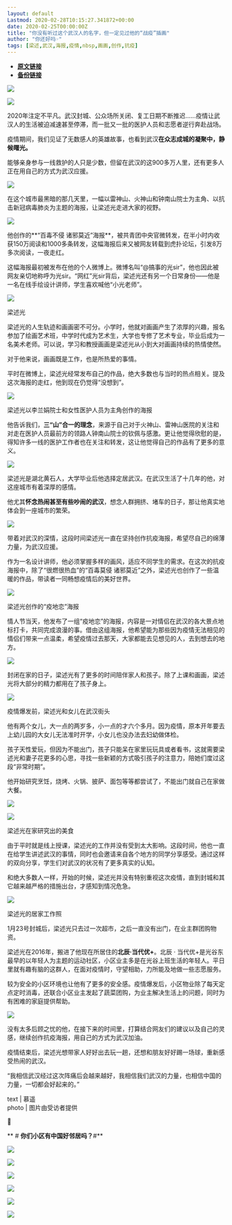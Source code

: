 ```yaml
---
layout: default
Lastmod: 2020-02-28T10:15:27.341872+00:00
date: 2020-02-25T00:00:00Z
title: "你没有听过这个武汉人的名字，但一定见过他的“战疫”插画"
author: "你还好吗☞"
tags: [梁述,武汉,海报,疫情,nbsp,画画,创作,抗疫]
---
```


* [**原文链接**](https://mp.weixin.qq.com/s/gbc3EqJwxDwmrezCsy9zWg)
* [**备份链接**](http://archive.ph/3Xu8P)


![](/images/post/f9b1b5299385b3d16ea67e36e3cefcff.jpg)

![](/images/post/a3fd5f4f9212fddd46ec6ce09c42a0c9.jpg)

2020年注定不平凡。武汉封城、公众场所关闭、复工日期不断推迟......疫情让武汉人的生活被迫减速甚至停滞，而一批又一批的医护人员和志愿者逆行奔赴战场。

疫情期间，我们见证了无数感人的英雄故事，也看到武汉**在众志成城的凝聚中，静候曙光。**

能够亲身参与一线救护的人只是少数，但留在武汉的这900多万人里，还有更多人正在用自己的方式为武汉应援。

![](/images/post/f4cd96a28ee192a9f354601c49ab3ee8.jpg)

在这个城市最黑暗的那几天里，一幅以雷神山、火神山和钟南山院士为主角、以抗击新冠病毒肺炎为主题的海报，让梁述光走进大家的视野。  

![](/images/post/910e52c6658e5372a103946c1323f6b2.jpg)

他创作的**“百毒不侵 诸邪莫近”海报**，被共青团中央官微转发，在半小时内收获150万阅读和1000多条转发，这幅海报后来又被网友转载到虎扑论坛，引发8万多次阅读，一夜走红。

这幅海报最初被发布在他的个人微博上。微博名叫“@搞事的光sir”，他也因此被网友亲切地称呼为光sir。“网红”光sir背后，梁述光还有另一个日常身份——他是一名在线手绘设计讲师，学生喜欢喊他“小光老师”。

![](/images/post/6449cee5cca4fab2877f5aa2f4c5a437.jpg)

梁述光

梁述光的人生轨迹和画画密不可分。小学时，他就对画画产生了浓厚的兴趣，报名参加了绘画艺术班，中学时代成为艺术生，大学也专修了艺术专业，毕业后成为一名美术老师。可以说，学习和教授画画是梁述光从小到大对画画持续的热情使然。

对于他来说，画画既是工作，也是所热爱的事情。

平时在微博上，梁述光经常发布自己的作品，绝大多数也与当时的热点相关。提及这次海报的走红，他到现在仍觉得“没想到”。

![](/images/post/5b87ba976cbbafb41b3bd8439ae525cd.jpg)

梁述光以李兰娟院士和女性医护人员为主角创作的海报

他告诉我们，**三“山”合一的理念**，来源于自己对于火神山、雷神山医院的关注和对走在医护人员最前方的领路人钟南山院士的钦佩与感激。更让他觉得欣慰的是，得知许多一线的医护工作者也在关注和转发，这让他觉得自己的作品有了更多的意义。

![](/images/post/c17cd69f46b4f01be5aec527a95b4048.jpg)

梁述光是湖北黄石人，大学毕业后他选择定居武汉。在武汉生活了十几年的他，对这座城市有着深厚的感情。

他尤其**怀念热闹甚至有些吵闹的武汉**，想念人群拥挤、堵车的日子，那让他真实地体会到一座城市的繁荣。

![](/images/post/29d9b80f667e0aad07bdc91039029fa6.jpg)

带着对武汉的深情，这段时间梁述光一直在坚持创作抗疫海报，希望尽自己的绵薄力量，为武汉应援。

作为一名设计讲师，他必须掌握多样的画风，适应不同学生的需求。在这次的抗疫海报中，除了“很燃很热血”的“百毒莫侵 诸邪莫近”之外，梁述光也创作了一些温暖的作品，带读者一同畅想疫情后的美好世界。

![](/images/post/f61987872c9e7200a11c8475b1ef09aa.jpg)

梁述光创作的“疫地恋”海报

情人节当天，他发布了一组“疫地恋”的海报，内容是一对情侣在武汉的各大景点地标打卡，共同完成浪漫的事。借由这组海报，他希望能为那些因为疫情无法相见的情侣们带来一点温柔，希望疫情过去那天，大家都能去见想见的人，去到想去的地方。

![](/images/post/41428586a2568e8fd8ed5115a158b3e0.jpg)

封闭在家的日子，梁述光有了更多的时间陪伴家人和孩子。除了上课和画画，梁述光将大部分的精力都用在了孩子身上。

![](/images/post/02d7434d0553d4e8afb36360f8ef4695.jpg)

疫情爆发前，梁述光和女儿在武汉街头

他有两个女儿，大一点的两岁多，小一点的才六个多月。因为疫情，原本开年要去上幼儿园的大女儿无法准时开学，小女儿也没办法去妇幼做体检。

孩子天性爱玩，但因为不能出门，孩子只能呆在家里玩玩具或者看书，这就需要梁述光和妻子花更多的心思，寻找一些新颖的方式吸引孩子的注意力，陪她们度过这段“非常时期”。

他开始研究烹饪，烧烤、火锅、披萨、面包等等都尝试了，不能出门就自己在家做大餐。

![](/images/post/7bc2406efb3d95cb9d41b92afbfae2b1.jpg)

![](/images/post/c2d01d0b3816ee669ab9a7062a5af31a.jpg)

梁述光在家研究出的美食

由于平时就是线上授课，梁述光的工作并没有受到太大影响。这段时间，他也一直在给学生讲述武汉的事情，同时也会邀请来自各个地方的同学分享感受。通过这样的双向分享，学生们对武汉的状况有了更多真实的认知。

和绝大多数人一样，开始的时候，梁述光并没有特别重视这次疫情，直到封城和其它越来越严格的措施出台，才感知到情况危急。

![](/images/post/bc40bec468808ea2cb62b0d01386e322.jpg)

梁述光的居家工作照

1月23号封城后，梁述光只去过一次超市，之后一直没有出门，在业主群团购物资。

梁述光在2016年，搬进了他现在所居住的**北辰·当代优+**。北辰 · 当代优+是光谷东最早的以年轻人为主题的运动社区，小区业主多是在光谷上班生活的年轻人。平日里就有趣有脑的这群人，在面对疫情时，守望相助，力所能及地做一些志愿服务。

较为安全的小区环境也让他有了更多的安全感。疫情爆发后，小区物业除了每天定点定时消毒，还联合小区业主发起了蔬菜团购，为业主解决生活上的问题，同时为有困难的家庭提供帮助。

![](/images/post/c783820d9026e011f9d49fc7f320d497.jpg)

没有太多后顾之忧的他，在接下来的时间里，打算结合网友们的建议以及自己的灵感，继续创作抗疫海报，用自己的方式为武汉加油。

疫情结束后，梁述光想带家人好好出去玩一趟，还想和朋友好好踢一场球，重新感受热闹的武汉。

“我相信武汉经过这次阵痛后会越来越好，我相信我们武汉的力量，也相信中国的力量，一切都会好起来的。”

text | 慕遥  
photo | 图片由受访者提供

💬

** # ****你们小区有中国好邻居吗？****#**

![](/images/post/4b145c73d4de3a4c0b2463a9c74310ea.jpg)

![](/images/post/9af946d5372e758608595cc07795a812.jpg)

![](/images/post/8dc5fff544d399708e1e231256aef3a9.jpg)

[![](/images/post/7e0928c37aaf827961ccf7edc09de667.jpg)](http://mp.weixin.qq.com/s?__biz=MzUzMjk1OTk0MA==&mid=2247521393&idx=1&sn=6ac8e7ede6dd8929f80fdec851c3f665&chksm=faa993dacdde1acc01e2d1dea86259e62003eb231a0d35069f458080096fbd31b70d44906755&scene=21#wechat_redirect)

[![](/images/post/ee879563a56deb7b805a6247ff149a91.jpg)](http://mp.weixin.qq.com/s?__biz=MzUzMjk1OTk0MA==&mid=2247521410&idx=1&sn=84cfc98db2b66fa0a8a3ef482f9b508d&chksm=faa99329cdde1a3f1e620765bb6ffab97db9436eb680d5aa9b4835cf8e2b1f77bd969c25dafa&scene=21#wechat_redirect)

![](/images/post/2432d2736fb6288f599670783a114b65.jpg)

